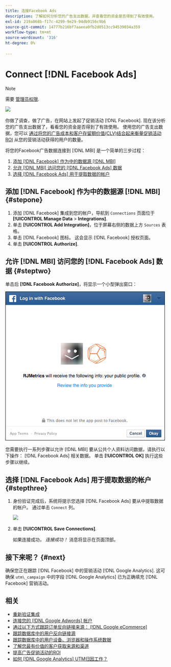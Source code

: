```yaml
---
title: 连接Facebook Ads
description: 了解如何分析您的广告支出数据，并查看您的资金是否得到了有效使用。
exl-id: 219a868b-f17c-4299-9e29-94db9156c9b6
source-git-commit: 14777b216bf7aaeea0fb2d0513cc94539034a359
workflow-type: tm+mt
source-wordcount: '316'
ht-degree: 0%

---
```


# Connect [!DNL Facebook Ads]

>[!NOTE]
>
>需要 [管理员权限](../../../administrator/user-management/user-management.md).

![](../../../assets/Facebook_Logo.png)

你做了调查，做了广告，在网站上发起了促销活动 [!DNL Facebook]. 现在该分析您的广告支出数据了，看看您的资金是否得到了有效使用。 使用您的广告支出数据，您可以 [通过将您的广告成本和客户存留期价值(CLV)结合起来衡量促销活动ROI](../../../data-analyst/analysis/roi-ad-camp.md) 从您的营销活动获得的用户的数量。

将您的Facebook广告数据连接到 [!DNL MBI] 是一个简单的三步过程：

1. [添加 [!DNL Facebook] 作为中的数据源 [!DNL MBI]](#stepone)
1. [允许 [!DNL MBI] 访问您的 [!DNL Facebook Ads] 数据](#steptwo)
1. [选择 [!DNL Facebook Ads] 用于提取数据的帐户](#stepthree)

## 添加 [!DNL Facebook] 作为中的数据源 [!DNL MBI] {#stepone}

1. 添加 [!DNL Facebook] 集成到您的帐户，导航到 `Connections` 页面位于 **[!UICONTROL Manage Data** > **Integrations]**.
1. 单击 **[!UICONTROL Add Integration]**，位于屏幕右侧的数据上方 `Sources` 表格。
1. 单击 [!DNL Facebook] 图标。 这会显示 [!DNL Facebook] 授权页面。
1. 单击 **[!UICONTROL Authorize]**.

## 允许 [!DNL MBI] 访问您的 [!DNL Facebook Ads] 数据 {#steptwo}

单击后 **[!DNL Facebook Authorize]**，将显示一个小型弹出窗口：

![](../../../assets/Facebook_Access_Popup.png)

您需要执行一系列步骤以允许 [!DNL MBI] 要从公共个人资料访问数据，请执行以下操作： [!DNL Facebook Ads] 相关数据。 单击 **[!UICONTROL OK]** 执行这些步骤以继续。

## 选择 [!DNL Facebook Ads] 用于提取数据的帐户 {#stepthree}

1. 身份验证完成后，系统将提示您选择 [!DNL Facebook Ads] 要从中提取数据的帐户。 通过单击 `Connect` 列。

   ![](../../../assets/Facebook_Ad_Accounts.png)

1. 单击 **[!UICONTROL Save Connections]**.

   如果连接成功， *连接成功！* 消息将显示在页面顶部。

## 接下来呢？ {#next}

确保您正在跟踪 [!DNL Facebook] 中的营销活动 [!DNL Google Analytics]. 这可确保 `utm\_campaign` 中的字段 [!DNL Google Analytics] 已为正确填充 [!DNL Facebook] 营销活动。

## 相关

* [重新验证集成](https://experienceleague.adobe.com/docs/commerce-knowledge-base/kb/how-to/mbi-reauthenticating-integrations.html?lang=en)
* [连接您的 [!DNL Google Adwords] 帐户](../integrations/google-ecommerce.md)
* [通过以下方式跟踪订单反向链接来源： [!DNL Google eCommerce]](../integrations/google-ecommerce.md)
* [跟踪数据库中的用户反向链接源](../../analysis/google-track-user-acq.md)
* [跟踪数据库中的用户设备、浏览器和操作系统数据](../../analysis/track-usr-dev-browser.md)
* [了解您最有价值的客户获取来源和渠道](../../analysis/most-value-source-channel.md)
* [提高广告促销活动的ROI](../../analysis/roi-ad-camp.md)
* [如何 [!DNL Google Analytics] UTM归因工作？](../../analysis/utm-attributes.md)
